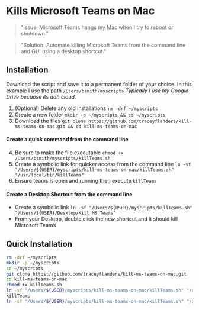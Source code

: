 Kills Microsoft Teams on Mac
======
> "Issue: Microsoft Teams hangs my Mac when I try to reboot or shutdown."

> "Solution: Automate killing Microsoft Teams from the command line and GUI using a desktop shortcut."

## Installation
Download the script and save it to a permanent folder of your choice. In this example I use the path ```/Users/bsmith/myscripts``` _Typically I use my Google Drive because its dah cloud._
1. (Optional) Delete any old installations ```rm -drf ~/myscripts```
2. Create a new folder ```mkdir -p ~/myscripts && cd ~/myscripts```
3. Download the files ```git clone https://github.com/traceyflanders/kill-ms-teams-on-mac.git && cd kill-ms-teams-on-mac```

#### Create a quick command from the command line
4. Be sure to make the file executable ```chmod +x /Users/bsmith/myscripts/killTeams.sh```
5. Create a symbolic link for quicker access from the command line ```ln -sf "/Users/${USER}/myscripts/kill-ms-teams-on-mac/killTeams.sh" "/usr/local/bin/killTeams"```
6. Ensure teams is open and running then execute ```killTeams```
#### Create a Desktop Shortcut from the command line
  - Create a symbolic link ```ln -sf "/Users/${USER}/myscripts/killTeams.sh" "/Users/${USER}/Desktop/Kill MS Teams"```
  - From your Desktop, double click the new shortcut and it should kill Microsoft Teams

## Quick Installation
``` bash
rm -drf ~/myscripts
mkdir -p ~/myscripts
cd ~/myscripts
git clone https://github.com/traceyflanders/kill-ms-teams-on-mac.git
cd kill-ms-teams-on-mac
chmod +x killTeams.sh
ln -sf "/Users/${USER}/myscripts/kill-ms-teams-on-mac/killTeams.sh" "/usr/local/bin/killTeams"
killTeams
ln -sf "/Users/${USER}/myscripts/kill-ms-teams-on-mac/killTeams.sh" "/Users/${USER}/Desktop/Kill MS Teams"
```
